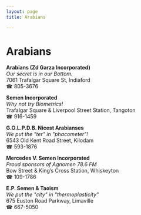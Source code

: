 ```yaml
---
layout: page 
title: Arabians

---
```



# Arabians


 **Arabians (Zd Garza Incorporated)**  
_Our secret is in our Bottom._  
7061 Trafalgar Square St, Indiaford  
☎ 805-3676

**Semen Incorporated**  
_Why not try Biometrics!_  
Trafalgar Square & Liverpool Street Station, Tangoton  
☎ 916-1459

**G.O.L.P.D.B. Nicest Arabianses**  
_We put the "ter" in "phacometer"!_  
6543 Old Kent Road Street, Kilodam  
☎ 593-1876

**Mercedes V. Semen Incorporated**  
_Proud sponsors of Agnomen 78.6 FM_  
Bow Street & King’s Cross Station, Whiskeyton  
☎ 109-1786

**E.P. Semen & Taoism**  
_We put the "city" in "thermoplasticity"_  
675 Euston Road Parkway, Limaville  
☎ 667-5050

